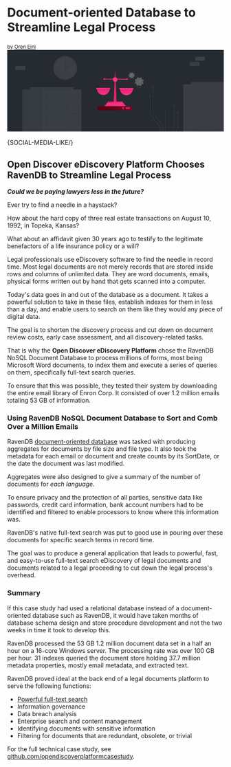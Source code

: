 <h1>Document-oriented Database to Streamline Legal Process</h1>
<small>by <a href="mailto:ayende@ayende.com">Oren Eini</a></small>

<div class="article-img figure text-center">
  <img src="images/legal-discovery-platform-turns-to-document-oriented-database-for-fast-case-preparation.jpg" alt="Legal Discovery platforms are turning to document oriented databases like RavenDB to prepare case files fast by indexing and searching Microsoft Word documents." class="img-responsive img-thumbnail">
</div>

{SOCIAL-MEDIA-LIKE/}

## Open Discover eDiscovery Platform Chooses RavenDB to Streamline Legal Process

***Could we be paying lawyers less in the future?***

Ever try to find a needle in a haystack?

How about the hard copy of three real estate transactions on August 10, 1992, in Topeka, Kansas?

What about an affidavit given 30 years ago to testify to the legitimate benefactors of a life insurance policy or a will?

Legal professionals use eDiscovery software to find the needle in record time. Most legal documents are not merely records that are stored inside rows and columns of unlimited data. They are word documents, emails, physical forms written out by hand that gets scanned into a computer.

Today's data goes in and out of the database as a document. It takes a powerful solution to take in these files, establish indexes for them in less than a day, and enable users to search on them like they would any piece of digital data.

The goal is to shorten the discovery process and cut down on document review costs, early case assessment, and all discovery-related tasks.

That is why the **Open Discover eDiscovery Platform** chose the RavenDB NoSQL Document Database to process millions of forms, most being Microsoft Word documents, to index them and execute a series of queries on them, specifically full-text search queries.

To ensure that this was possible, they tested their system by downloading the entire email library of Enron Corp. It consisted of over 1.2 million emails totaling 53 GB of information.

### Using RavenDB NoSQL Document Database to Sort and Comb Over a Million Emails

RavenDB [document-oriented database](https://ravendb.net/articles/document-oriented-databases-can-conquer-costs-to-you-and-your-users) was tasked with producing aggregates for documents by file size and file type. It also took the metadata for each email or document and create counts by its SortDate, or the date the document was last modified.

Aggregates were also designed to give a summary of the number of documents for *each language*.

To ensure privacy and the protection of all parties, sensitive data like passwords, credit card information, bank account numbers had to be identified and filtered to enable processors to know where this information was.

RavenDB's native full-text search was put to good use in pouring over these documents for specific search terms in record time.

The goal was to produce a general application that leads to powerful, fast, and easy-to-use full-text search eDiscovery of legal documents and documents related to a legal proceeding to cut down the legal process's overhead.

### Summary

If this case study had used a relational database instead of a document-oriented database such as RavenDB, it would have taken months of database schema design and store procedure development and not the two weeks in time it took to develop this.

RavenDB processed the 53 GB 1.2 million document data set in a half an hour on a 16-core Windows server. The processing rate was over 100 GB per hour. 31 indexes queried the document store holding 37.7 million metadata properties, mostly email metadata, and extracted text.

RavenDB proved ideal at the back end of a legal documents platform to serve the following functions:

- [Powerful full-text search](https://ravendb.net/features/querying/full-text-search)
- Information governance
- Data breach analysis
- Enterprise search and content management
- Identifying documents with sensitive information
- Filtering for documents that are redundant, obsolete, or trivial

<p>For the full technical case study, see <a href="https://github.com/dotfurther/OpenDiscoverPlatformCaseStudy#case-study-use-of-open-discover-platform-and-ravendb-document-store-in-ediscovery-early-case-assessment-eca" target="_blank" rel="nofollow">github.com/opendiscoverplatformcasestudy</a>.</p>
